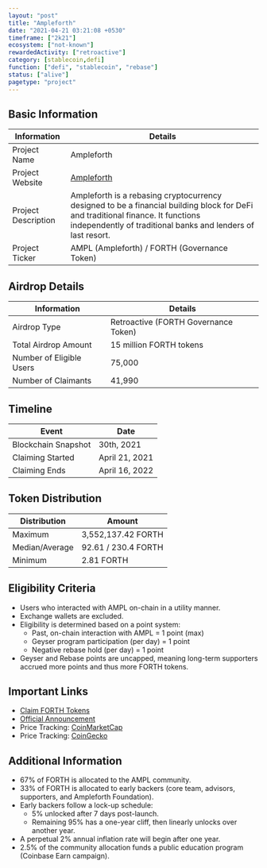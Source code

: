 ```yaml
---
layout: "post"
title: "Ampleforth"
date: "2021-04-21 03:21:08 +0530"
timeframe: ["2k21"]
ecosystem: ["not-known"]
rewardedActivity: ["retroactive"]
category: [stablecoin,defi]
function: ["defi", "stablecoin", "rebase"]
status: ["alive"]
pagetype: "project"
---
```


## Basic Information

| Information         | Details                                                                                                                                                                                         |
| ------------------- | ----------------------------------------------------------------------------------------------------------------------------------------------------------------------------------------------- |
| Project Name        | Ampleforth                                                                                                                                                                                      |
| Project Website     | [Ampleforth](https://www.ampleforth.org/)                                                                                                                                                       |
| Project Description | Ampleforth is a rebasing cryptocurrency designed to be a financial building block for DeFi and traditional finance. It functions independently of traditional banks and lenders of last resort. |
| Project Ticker      | AMPL (Ampleforth) / FORTH (Governance Token)                                                                                                                                                    |

## Airdrop Details

| Information              | Details                              |
| ------------------------ | ------------------------------------ |
| Airdrop Type             | Retroactive (FORTH Governance Token) |
| Total Airdrop Amount     | 15 million FORTH tokens              |
| Number of Eligible Users | 75,000                               |
| Number of Claimants      | 41,990                               |

## Timeline

| Event               | Date           |
| ------------------- | -------------- |
| Blockchain Snapshot | 30th, 2021     |
| Claiming Started    | April 21, 2021 |
| Claiming Ends       | April 16, 2022 |

## Token Distribution

| Distribution   | Amount              |
| -------------- | ------------------- |
| Maximum        | 3,552,137.42 FORTH  |
| Median/Average | 92.61 / 230.4 FORTH |
| Minimum        | 2.81 FORTH          |

## Eligibility Criteria

- Users who interacted with AMPL on-chain in a utility manner.
- Exchange wallets are excluded.
- Eligibility is determined based on a point system:
  - Past, on-chain interaction with AMPL = 1 point (max)
  - Geyser program participation (per day) = 1 point
  - Negative rebase hold (per day) = 1 point
- Geyser and Rebase points are uncapped, meaning long-term supporters accrued more points and thus more FORTH tokens.

## Important Links

- [Claim FORTH Tokens](https://www.ampleforth.org/governance/claim)
- [Official Announcement](http://blog.ampleforth.org/ampl-forth-realizing-the-full-ecosystem-e2d88ca01691)
- Price Tracking: [CoinMarketCap](https://coinmarketcap.com/currencies/forth)
- Price Tracking: [CoinGecko](https://www.coingecko.com/en/coins/forth)

## Additional Information

- 67% of FORTH is allocated to the AMPL community.
- 33% of FORTH is allocated to early backers (core team, advisors, supporters, and Ampleforth Foundation).
- Early backers follow a lock-up schedule:
  - 5% unlocked after 7 days post-launch.
  - Remaining 95% has a one-year cliff, then linearly unlocks over another year.
- A perpetual 2% annual inflation rate will begin after one year.
- 2.5% of the community allocation funds a public education program (Coinbase Earn campaign).